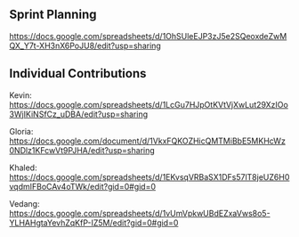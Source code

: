 
## Sprint Planning 

https://docs.google.com/spreadsheets/d/1OhSUleEJP3zJ5e2SQeoxdeZwMQX_Y7t-XH3nX6PoJU8/edit?usp=sharing

## Individual Contributions

Kevin: https://docs.google.com/spreadsheets/d/1LcGu7HJpOtKVtVjXwLut29XzIOo3WjIKiNSfCz_uDBA/edit?usp=sharing

Gloria: https://docs.google.com/document/d/1VkxFQKOZHicQMTMiBbE5MKHcWz0NDlz1KFcwVt9PJHA/edit?usp=sharing

Khaled: https://docs.google.com/spreadsheets/d/1EKvsqVRBaSX1DFs57lT8jeUZ6H0vqdmIFBoCAv4oTWk/edit?gid=0#gid=0

Vedang: https://docs.google.com/spreadsheets/d/1vUmVpkwUBdEZxaVws8o5-YLHAHgtaYevhZqKfP-IZ5M/edit?gid=0#gid=0

